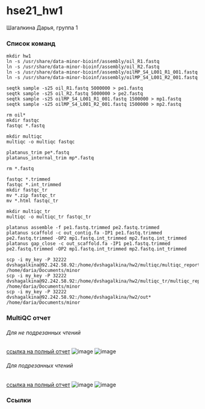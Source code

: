 # hse21_hw1

Шагалкина Дарья, группа 1

### Список команд

    mkdir hw1
    ln -s /usr/share/data-minor-bioinf/assembly/oil_R1.fastq
    ln -s /usr/share/data-minor-bioinf/assembly/oil_R2.fastq
    ln -s /usr/share/data-minor-bioinf/assembly/oilMP_S4_L001_R1_001.fastq
    ln -s /usr/share/data-minor-bioinf/assembly/oilMP_S4_L001_R2_001.fastq
    
    seqtk sample -s25 oil_R1.fastq 5000000 > pe1.fastq
    seqtk sample -s25 oil_R2.fastq 5000000 > pe2.fastq
    seqtk sample -s25 oilMP_S4_L001_R1_001.fastq 1500000 > mp1.fastq
    seqtk sample -s25 oilMP_S4_L001_R2_001.fastq 1500000 > mp2.fastq
    
    rm oil*
    mkdir fastqc
    fastqc *.fastq
    
    mkdir multiqc
    multiqc -o multiqc fastqc
    
    platanus_trim pe*.fastq
    platanus_internal_trim mp*.fastq
    
    rm *.fastq 
   
    fastqc *.trimmed
    fastqc *.int_trimmed
    mkdir fastqc_tr
    mv *.zip fastqc_tr
    mv *.html fastqc_tr
    
    mkdir multiqc_tr
    multiqc -o multiqc_tr fastqc_tr
    
    platanus assemble -f pe1.fastq.trimmed pe2.fastq.trimmed
    platanus scaffold -c out_contig.fa -IP1 pe1.fastq.trimmed pe2.fastq.trimmed -OP2 mp1.fastq.int_trimmed mp2.fastq.int_trimmed
    platanus gap_close -c out_scaffold.fa -IP1 pe1.fastq.trimmed pe2.fastq.trimmed -OP2 mp1.fastq.int_trimmed mp2.fastq.int_trimmed
    
    scp -i my_key -P 32222 dvshagalkina@92.242.58.92:/home/dvshagalkina/hw2/multiqc/multiqc_report.html /home/daria/Documents/minor
    scp -i my_key -P 32222 dvshagalkina@92.242.58.92:/home/dvshagalkina/hw2/multiqc_tr/multiqc_report.html /home/daria/Documents/minor
    scp -i my_key -P 32222 dvshagalkina@92.242.58.92:/home/dvshagalkina/hw2/out* /home/daria/Documents/minor
    
    

### MultiQC отчет
###### Для не подрезанных чтений
[ссылка на полный отчет](https://github.com/adriadar/hse21_hw1/blob/main/MultiQC_report/not_trimmed_multiqc_report.html)
![image](https://github.com/adriadar/hse21_hw1/blob/main/MultiQC_report/not_trimmed_general_statistics.png)
![image](https://github.com/adriadar/hse21_hw1/blob/main/MultiQC_report/not_trimmed_per_sequence_quality_scores_plot.png)

###### Для подрезанных чтений
[ссылка на полный отчет](https://github.com/adriadar/hse21_hw1/blob/main/MultiQC_report/trimmed_multiqc_report.html)
![image](https://github.com/adriadar/hse21_hw1/blob/main/MultiQC_report/trimmed_general_statistics.png)
![image](https://github.com/adriadar/hse21_hw1/blob/main/MultiQC_report/trimmed_per_sequence_quality_scores_plot.png)

### Ссылки
